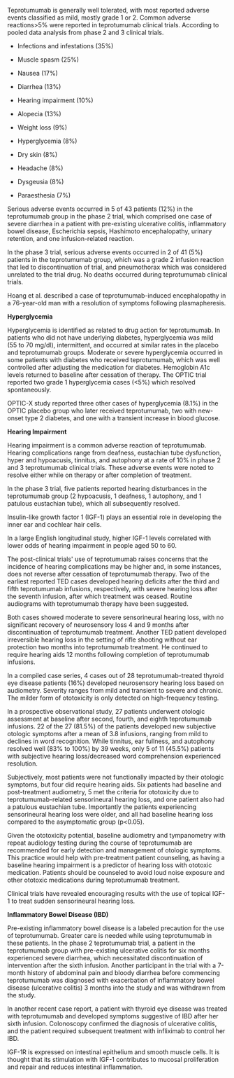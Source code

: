 Teprotumumab is generally well tolerated, with most reported adverse events classified as mild, mostly grade 1 or 2. Common adverse reactions>5% were reported in teprotumumab clinical trials. According to pooled data analysis from phase 2 and 3 clinical trials.

- Infections and infestations (35%)

- Muscle spasm (25%)

- Nausea (17%)

- Diarrhea (13%)

- Hearing impairment (10%)

- Alopecia (13%)

- Weight loss (9%)

- Hyperglycemia (8%)

- Dry skin (8%)

- Headache (8%)

- Dysgeusia (8%)

- Paraesthesia (7%)

Serious adverse events occurred in 5 of 43 patients (12%) in the teprotumumab group in the phase 2 trial, which comprised one case of severe diarrhea in a patient with pre-existing ulcerative colitis, inflammatory bowel disease, Escherichia sepsis, Hashimoto encephalopathy, urinary retention, and one infusion-related reaction.

In the phase 3 trial, serious adverse events occurred in 2 of 41 (5%) patients in the teprotumumab group, which was a grade 2 infusion reaction that led to discontinuation of trial, and pneumothorax which was considered unrelated to the trial drug. No deaths occurred during teprotumumab clinical trials.

Hoang et al. described a case of teprotumumab-induced encephalopathy in a 76-year-old man with a resolution of symptoms following plasmapheresis.

**Hyperglycemia**

Hyperglycemia is identified as related to drug action for teprotumumab. In patients who did not have underlying diabetes, hyperglycemia was mild (55 to 70 mg/dl), intermittent, and occurred at similar rates in the placebo and teprotumumab groups. Moderate or severe hyperglycemia occurred in some patients with diabetes who received teprotumumab, which was well controlled after adjusting the medication for diabetes. Hemoglobin A1c levels returned to baseline after cessation of therapy. The OPTIC trial reported two grade 1 hyperglycemia cases (<5%) which resolved spontaneously.

OPTIC-X study reported three other cases of hyperglycemia (8.1%) in the OPTIC placebo group who later received teprotumumab, two with new-onset type 2 diabetes, and one with a transient increase in blood glucose.

**Hearing Impairment**

Hearing impairment is a common adverse reaction of teprotumumab. Hearing complications range from deafness, eustachian tube dysfunction, hyper and hypoacusis, tinnitus, and autophony at a rate of 10% in phase 2 and 3 teprotumumab clinical trials. These adverse events were noted to resolve either while on therapy or after completion of treatment.

In the phase 3 trial, five patients reported hearing disturbances in the teprotumumab group (2 hypoacusis, 1 deafness, 1 autophony, and 1 patulous eustachian tube), which all subsequently resolved.

Insulin-like growth factor 1 (IGF-1) plays an essential role in developing the inner ear and cochlear hair cells.

In a large English longitudinal study, higher IGF-1 levels correlated with lower odds of hearing impairment in people aged 50 to 60.

The post-clinical trials' use of teprotumumab raises concerns that the incidence of hearing complications may be higher and, in some instances, does not reverse after cessation of teprotumumab therapy. Two of the earliest reported TED cases developed hearing deficits after the third and fifth teprotumumab infusions, respectively, with severe hearing loss after the seventh infusion, after which treatment was ceased. Routine audiograms with teprotumumab therapy have been suggested.

Both cases showed moderate to severe sensorineural hearing loss, with no significant recovery of neurosensory loss 4 and 9 months after discontinuation of teprotumumab treatment. Another TED patient developed irreversible hearing loss in the setting of rifle shooting without ear protection two months into teprotumumab treatment. He continued to require hearing aids 12 months following completion of teprotumumab infusions.

In a compiled case series, 4 cases out of 28 teprotumumab-treated thyroid eye disease patients (16%) developed neurosensory hearing loss based on audiometry. Severity ranges from mild and transient to severe and chronic. The milder form of ototoxicity is only detected on high-frequency testing.

In a prospective observational study, 27 patients underwent otologic assessment at baseline after second, fourth, and eighth teprotumumab infusions. 22 of the 27 (81.5%) of the patients developed new subjective otologic symptoms after a mean of 3.8 infusions, ranging from mild to declines in word recognition. While tinnitus, ear fullness, and autophony resolved well (83% to 100%) by 39 weeks, only 5 of 11 (45.5%) patients with subjective hearing loss/decreased word comprehension experienced resolution.

Subjectively, most patients were not functionally impacted by their otologic symptoms, but four did require hearing aids. Six patients had baseline and post-treatment audiometry, 5 met the criteria for ototoxicity due to teprotumumab-related sensorineural hearing loss, and one patient also had a patulous eustachian tube. Importantly the patients experiencing sensorineural hearing loss were older, and all had baseline hearing loss compared to the asymptomatic group (p<0.05).

Given the ototoxicity potential, baseline audiometry and tympanometry with repeat audiology testing during the course of teprotumumab are recommended for early detection and management of otologic symptoms. This practice would help with pre-treatment patient counseling, as having a baseline hearing impairment is a predictor of hearing loss with ototoxic medication. Patients should be counseled to avoid loud noise exposure and other ototoxic medications during teprotumumab treatment.

Clinical trials have revealed encouraging results with the use of topical IGF-1 to treat sudden sensorineural hearing loss.

**Inflammatory Bowel Disease (IBD)**

Pre-existing inflammatory bowel disease is a labeled precaution for the use of teprotumumab. Greater care is needed while using teprotumumab in these patients. In the phase 2 teprotumumab trial, a patient in the teprotumumab group with pre-existing ulcerative colitis for six months experienced severe diarrhea, which necessitated discontinuation of intervention after the sixth infusion. Another participant in the trial with a 7-month history of abdominal pain and bloody diarrhea before commencing teprotumumab was diagnosed with exacerbation of inflammatory bowel disease (ulcerative colitis) 3 months into the study and was withdrawn from the study.

In another recent case report, a patient with thyroid eye disease was treated with teprotumumab and developed symptoms suggestive of IBD after her sixth infusion. Colonoscopy confirmed the diagnosis of ulcerative colitis, and the patient required subsequent treatment with infliximab to control her IBD.

IGF-1R is expressed on intestinal epithelium and smooth muscle cells. It is thought that its stimulation with IGF-1 contributes to mucosal proliferation and repair and reduces intestinal inflammation.